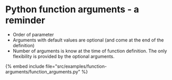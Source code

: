# Python function arguments - a reminder

* Order of parameter
* Arguments with default values are optional (and come at the end of the definition)
* Number of arguments is know at the time of function definition. The only flexibility is provided by the optional arguments.

{% embed include file="src/examples/function-arguments/function_arguments.py" %}


